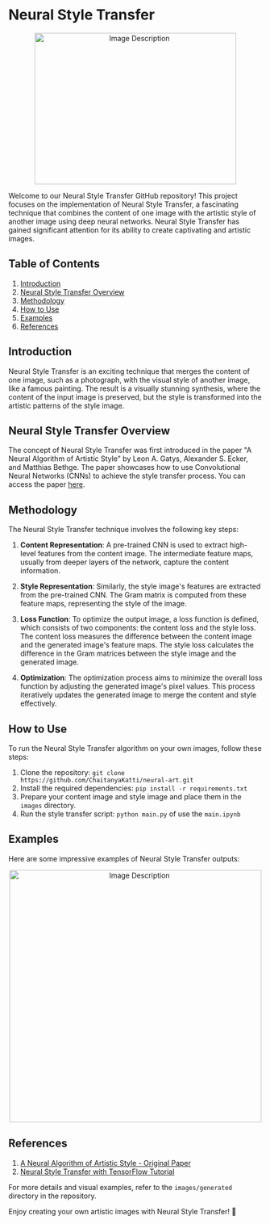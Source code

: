 # Neural Style Transfer

<p align="center">
  <img src="https://github.com/ChaitanyaKatti/neural-art/assets/96473570/0c925a25-13d7-4763-bb4f-9e746a5d0cce" alt="Image Description" width="400" height="300" />
</p>


Welcome to our Neural Style Transfer GitHub repository! This project focuses on the implementation of Neural Style Transfer, a fascinating technique that combines the content of one image with the artistic style of another image using deep neural networks. Neural Style Transfer has gained significant attention for its ability to create captivating and artistic images.

## Table of Contents

1. [Introduction](#introduction)
2. [Neural Style Transfer Overview](#neural-style-transfer-overview)
3. [Methodology](#methodology)
4. [How to Use](#how-to-use)
5. [Examples](#examples)
6. [References](#references)

## Introduction

Neural Style Transfer is an exciting technique that merges the content of one image, such as a photograph, with the visual style of another image, like a famous painting. The result is a visually stunning synthesis, where the content of the input image is preserved, but the style is transformed into the artistic patterns of the style image.

## Neural Style Transfer Overview

The concept of Neural Style Transfer was first introduced in the paper "A Neural Algorithm of Artistic Style" by Leon A. Gatys, Alexander S. Ecker, and Matthias Bethge. The paper showcases how to use Convolutional Neural Networks (CNNs) to achieve the style transfer process. You can access the paper [here](https://arxiv.org/abs/1508.06576).

## Methodology

The Neural Style Transfer technique involves the following key steps:

1. **Content Representation**: A pre-trained CNN is used to extract high-level features from the content image. The intermediate feature maps, usually from deeper layers of the network, capture the content information.

2. **Style Representation**: Similarly, the style image's features are extracted from the pre-trained CNN. The Gram matrix is computed from these feature maps, representing the style of the image.

3. **Loss Function**: To optimize the output image, a loss function is defined, which consists of two components: the content loss and the style loss. The content loss measures the difference between the content image and the generated image's feature maps. The style loss calculates the difference in the Gram matrices between the style image and the generated image.

4. **Optimization**: The optimization process aims to minimize the overall loss function by adjusting the generated image's pixel values. This process iteratively updates the generated image to merge the content and style effectively.

## How to Use

To run the Neural Style Transfer algorithm on your own images, follow these steps:

1. Clone the repository: `git clone https://github.com/ChaitanyaKatti/neural-art.git`
2. Install the required dependencies: `pip install -r requirements.txt`
3. Prepare your content image and style image and place them in the `images` directory.
4. Run the style transfer script: `python main.py` of use the `main.ipynb`

## Examples

Here are some impressive examples of Neural Style Transfer outputs:

<p align="center">
  <img src="https://github.com/ChaitanyaKatti/neural-art/assets/96473570/2d16f692-0276-4664-ba71-559e1bf893d5" alt="Image Description" width="500" height="500" />
  
</p>

## References

1. [A Neural Algorithm of Artistic Style - Original Paper](https://arxiv.org/abs/1508.06576)
2. [Neural Style Transfer with TensorFlow Tutorial](https://www.tensorflow.org/tutorials/generative/style_transfer)

For more details and visual examples, refer to the `images/generated` directory in the repository.

Enjoy creating your own artistic images with Neural Style Transfer! :art:
